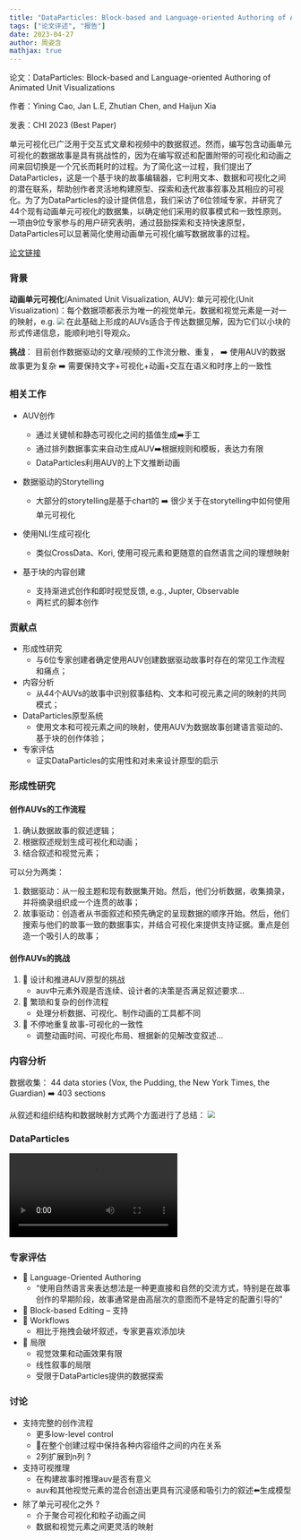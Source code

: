 ```yaml
---
title: "DataParticles: Block-based and Language-oriented Authoring of Animated Unit Visualizations"
tags: ["论文评述", "报告"]
date: 2023-04-27
author: 周姿含
mathjax: true
---
```


论文：DataParticles: Block-based and Language-oriented Authoring of Animated Unit Visualizations

作者：Yining Cao, Jan L.E, Zhutian Chen, and Haijun Xia

发表：CHI 2023 (Best Paper)

单元可视化已广泛用于交互式文章和视频中的数据叙述。然而，编写包含动画单元可视化的数据故事是具有挑战性的，因为在编写叙述和配置附带的可视化和动画之间来回切换是一个冗长而耗时的过程。为了简化这一过程，我们提出了DataParticles，这是一个基于块的故事编辑器，它利用文本、数据和可视化之间的潜在联系，帮助创作者灵活地构建原型、探索和迭代故事叙事及其相应的可视化。为了为DataParticles的设计提供信息，我们采访了6位领域专家，并研究了44个现有动画单元可视化的数据集，以确定他们采用的叙事模式和一致性原则。一项由9位专家参与的用户研究表明，通过鼓励探索和支持快速原型，DataParticles可以显著简化使用动画单元可视化编写数据故事的过程。

[论文链接](https://dl.acm.org/doi/10.1145/3544548.3581472)

### 背景

**动画单元可视化**(Animated Unit Visualization, AUV):
单元可视化(Unit Visualization)：每个数据项都表示为唯一的视觉单元，数据和视觉元素是一对一的映射，e.g.
<img src="./1.png" style="zoom:80%;" />
在此基础上形成的AUVs适合于传达数据见解，因为它们以小块的形式传递信息，能顺利地引导观众。

**挑战**：
目前创作数据驱动的文章/视频的工作流分散、重复，
➡️ 使用AUV的数据故事更为复杂
➡️ 需要保持文字+可视化+动画+交互在语义和时序上的一致性

### 相关工作

- AUV创作
  - 通过关键帧和静态可视化之间的插值生成➡️手工
  - 通过排列数据事实来自动生成AUV➡️根据规则和模板，表达力有限
  - DataParticles利用AUV的上下文推断动画

- 数据驱动的Storytelling
  - 大部分的storytelling是基于chart的
  ➡️ 很少关于在storytelling中如何使用单元可视化

- 使用NLI生成可视化
  - 类似CrossData、Kori, 使用可视元素和更随意的自然语言之间的理想映射

- 基于块的内容创建
  - 支持渐进式创作和即时视觉反馈, e.g., Jupter, Observable
  - 两栏式的脚本创作

### 贡献点
- 形成性研究
  - 与6位专家创建者确定使用AUV创建数据驱动故事时存在的常见工作流程和痛点；
- 内容分析
  - 从44个AUVs的故事中识别叙事结构、文本和可视元素之间的映射的共同模式；
- DataParticles原型系统
  - 使用文本和可视元素之间的映射，使用AUV为数据故事创建语言驱动的、基于块的创作体验；
- 专家评估
  - 证实DataParticles的实用性和对未来设计原型的启示

### 形成性研究

#### 创作AUVs的工作流程

1. 确认数据故事的叙述逻辑；
2. 根据叙述规划生成可视化和动画；
3. 结合叙述和视觉元素；

可以分为两类：
1. 数据驱动：从一般主题和现有数据集开始。然后，他们分析数据，收集摘录，并将摘录组织成一个连贯的故事；
2. 故事驱动：创造者从书面叙述和预先确定的呈现数据的顺序开始。然后，他们搜索与他们的故事一致的数据事实，并结合可视化来提供支持证据。重点是创造一个吸引人的故事；

#### 创作AUVs的挑战
1. 🤯 设计和推进AUV原型的挑战
   - auv中元素外观是否连续、设计者的决策是否满足叙述要求…
2. 🤯 繁琐和复杂的创作流程
     - 处理分析数据、可视化、制作动画的工具都不同
3. 🤯 不停地重复故事-可视化的一致性
     - 调整动画时间、可视化布局、根据新的见解改变叙述…


### 内容分析

数据收集：
44 data stories (Vox, the Pudding, the New York Times, the Guardian) ➡️ 403 sections

从叙述和组织结构和数据映射方式两个方面进行了总结：
<img src="./2.png" style="zoom:80%;" /> 


### DataParticles

<video src="https://www.youtube.com/watch?v=2yzP70KTeJo" controls>
  你的浏览器不支持 <code>video</code> 标签。
</video>



### 专家评估
- 📝 Language-Oriented Authoring
  - “使用自然语言来表达想法是一种更直接和自然的交流方式，特别是在故事创作的早期阶段，故事通常是由高层次的意图而不是特定的配置引导的”
- 📝 Block-based Editing – 支持
- 📝 Workflows
  - 相比于拖拽会破坏叙述，专家更喜欢添加块
- 🧩 局限
  - 视觉效果和动画效果有限
  - 线性叙事的局限
  - 受限于DataParticles提供的数据探索

### 讨论
- 支持完整的创作流程
  - 更多low-level control
  - 🌟在整个创建过程中保持各种内容组件之间的内在关系
  - 2列扩展到n列 ?
- 支持可视推理
  - 在构建故事时推理auv是否有意义
  - auv和其他视觉元素的混合创造出更具有沉浸感和吸引力的叙述⬅️生成模型
- 除了单元可视化之外 ?
  - 介于聚合可视化和粒子动画之间
  - 数据和视觉元素之间更灵活的映射